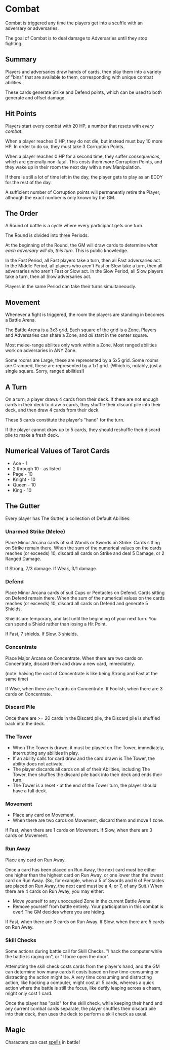# Combat
Combat is triggered any time the players get into a scuffle with an adversary or adversaries.

The goal of Combat is to deal damage to Adversaries until they stop fighting.

## Summary
Players and adversaries draw hands of cards, then play them into a variety of "bins" that are available to them, corresponding
with unique combat abilities.

These cards generate Strike and Defend points, which can be used to both generate and offset damage.

## Hit Points
Players start every combat with 20 HP, a number that resets with _every combat_.

When a player reaches 0 HP, they do not die, but instead must buy 10 more HP. In order to do so, they
must take 3 Corruption Points.

When a player reaches 0 HP for a second time, they suffer _consequences_, which are generally non-fatal.
This costs them _more_ Corruption Points, and they wake up in their room the next day with a new Manipulation.

If there is still a lot of time left in the day, the player gets to play as an EDDY for the rest of the day.

A sufficient number of Corruption points will permanently retire the Player, although the exact number is only known by the GM.

## The Order
A Round of battle is a cycle where every participant gets one turn.

The Round is divided into three Periods.

At the beginning of the Round, the GM will draw cards to determine _what each adversary will do, this turn_. This is public knowledge.

In the Fast Period, all Fast players take a turn, then all Fast adversaries act.
In the Middle Period, all players who aren't Fast or Slow take a turn, then all adversaries who aren't Fast or Slow act.
In the Slow Period, all Slow players take a turn, then all Slow adversaries act.

Players in the same Period can take their turns simultaneously.

## Movement
Whenever a fight is triggered, the room the players are standing in becomes a Battle Arena.

The Battle Arena is a 3x3 grid. Each square of the grid is a Zone.
Players and Adversaries can share a Zone, and _all_ start in the center square.

Most melee-range abilites only work within a Zone. Most ranged abilities work on adversaries in ANY Zone.

Some rooms are Large, these are represented by a 5x5 grid.
Some rooms are Cramped, these are represented by a 1x1 grid. (Which is, notably, just a single square. Sorry, ranged abilities!)

## A Turn

On a turn, a player draws 4 cards from their deck. If there are not enough cards in their deck
to draw 5 cards, they shuffle their discard pile into their deck, and then draw 4 cards from their deck.

These 5 cards constitute the player's "hand" for the turn.

If the player cannot draw up to 5 cards, they should reshuffle their discard pile to make a fresh deck.

## Numerical Values of Tarot Cards
* Ace - 1
* 2 through 10 - as listed
* Page - 10
* Knight - 10
* Queen - 10
* King - 10

## The Gutter
Every player has The Gutter, a collection of Default Abilities:

### Unarmed Strike (Melee)
Place Minor Arcana cards of suit Wands or Swords on Strike.
Cards sitting on Strike remain there.
When the sum of the numerical values on the cards reaches (or exceeds) 10, discard all cards on Strike and deal 5 Damage, or 2 Ranged Damage.

If Strong, 7/3 damage.
If Weak, 3/1 damage.

### Defend
Place Minor Arcana cards of suit Cups or Pentacles on Defend.
Cards sitting on Defend remain there.
When the sum of the numerical values on the cards reaches (or exceeds) 10, discard all cards on Defend and generate 5 Shields.

Shields are temporary, and last until the beginning of your next turn. You can spend a Shield rather than losing a Hit Point.

If Fast, 7 shields.
If Slow, 3 shields.

### Concentrate
Place Major Arcana on Concentrate.
When there are two cards on Concentrate, discard them and draw a new card, immediately.

(note: halving the cost of Concentrate is like being Strong and Fast at the same time)

If Wise, when there are 1 cards on Concentrate.
If Foolish, when there are 3 cards on Concentrate.

### Discard Pile
Once there are >= 20 cards in the Discard pile, the Discard pile is shuffled back into the deck.

### The Tower
* When The Tower is drawn, it must be played on The Tower, immediately, interrupting any abilities in play.
* If an ability calls for card draw and the card drawn is The Tower, the ability does not activate.
* The player discards all cards on all of their Abilities, including The Tower, then shuffles the discard pile back into their deck and ends their turn.
* The Tower is a reset - at the end of the Tower turn, the player should have a full deck.

### Movement
* Place any card on Movement.
* When there are two cards on Movement, discard them and move 1 zone.

If Fast, when there are 1 cards on Movement.
If Slow, when there are 3 cards on Movement.

### Run Away
Place any card on Run Away.

Once a card has been placed on Run Away, the next card must be either one higher than the highest card on Run Away, or one lower than the lowest card on Run Away.
(So, for example, when a 5 of Swords and 6 of Pentacles are placed on Run Away, the next card must be a 4, or 7, of any Suit.)
When there are 4 cards on Run Away, you may either:

* Move yourself to any unoccupied Zone in the current Battle Arena.
* Remove yourself from battle entirely. Your participation in this combat is over! The GM decides where you are hiding.

If Fast, when there are 3 cards on Run Away.
If Slow, when there are 5 cards on Run Away.

### Skill Checks
Some actions during battle call for Skill Checks. "I hack the computer while the battle is raging on", or "I force open the door".

Attempting the skill check costs cards from the player's hand, and the GM can determine how many cards it costs based on how time-consuming or distracting
the action might be. A very time consuming and distracting action, like hacking a computer, might cost all 5 cards,
whereas a quick action where the battle is still the focus, like deftly leaping across a chasm, might only cost 1 card.

Once the player has "paid" for the skill check, while keeping their hand and any current combat cards separate, the player shuffles their discard pile into their deck, then uses the deck to perform a skill check as usual.

## Magic
Characters can cast [spells](./magic.md) in battle!
